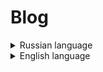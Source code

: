 # Blog

<details><summary>Russian language</summary>

## Описание проекта
Проект предусматривает сеть персональных блогов пользователей, в которой:

(1) каждый пользователь, созданный администратором из базы данных, имеет свой персональный блог
(2) каждый пользователь может публиковать в своем блоге посты - элементарные записи с заголовком и кратким текстом, не превышающим 140 символов
(3) каждый пользователь может подписываться на блоги других пользователей (без ограничений по количеству), чтобы следить за их публикациями, а также отписываться от них
(4) каждый пользователь имеет свою ленту новостей, где отображаются посты из блогов, на которые он подписан, в порядке добавления постов (лента ограничена 500 постами с пагинацией по 10 постов)
(5) каждый пользователь может отмечать посты в ленте как прочитанные, поддерживая актуальность информации в ленте
(6) каждый пользователь может удалять свои посты, в этом случае лента других пользователей изменится (как и в случае с добавлением новых постов)
(7) каждый пользователь раз в сутки получает подборку из 5 последних постов своих подписок

## Техно-стек

* python 3.10
* django 3.2.20
* drf 3.14.0
* gunicorn 21.2.0
* postgres 14.0
* psycopg2-binary 2.9.7
* nginx 1.19.3
* django-redis 5.3.0
* celery 5.3.1
* flower 2.0.0
* docker 20.10.16
* docker-compose 3.8

## Запуск проекта

1. Клонировать репозиторий и перейти в него в командной строке
```
git clone git@github.com:avnosov3/Blog.git
```
```
cd Blog/
```
2. Создать файл .env

```
DJANGO_KEY=<Указать секретный ключ>
DEBUG=True (если запуск в боевом режиме, то необходимо удалить переменную)

DB_ENGINE=django.db.backends.postgresql
DB_NAME=network
POSTGRES_USER=<Указать имя пользователя>
POSTGRES_PASSWORD=<Указать пароль пользователя>
DB_HOST=db
DB_PORT=5432
REDIS_HOST=redis
```

3. Запустить docker compose
```
cd infra/
```
```
docker compose up -d
```
4. Создать администратора
```
docker compose exec app poetry run python manage.py createsuperuser
```
5. Заполнить БД случайными данными
```
команда fillbase <кол-во создаваемых пользователей>
```

```
docker compose exec app poetry run python manage.py fillbase 10
```

После запуска появится доступ к:
* [Документации](http://127.0.0.1/redoc/)
* [Админке django](http://127.0.0.1/admin/)
* [Админке postgres](http://127.0.0.1/adminer/)
* [Flower](http://127.0.0.1:5555/)
</details>

<details><summary>English language</summary>

## Project Description
The project envisages a network of users' personal blogs in which:

(1) each user created by the administrator from the database has his/her own personal blog
(2) each user can publish posts on his/her blog - elementary entries with a title and a short text not exceeding 140 characters
(3) each user can subscribe to the blogs of other users (with no limit on the number) to follow their publications, as well as unsubscribe from them
(4) each user has their own news feed, which displays posts from the blogs they are subscribed to, in the order in which the posts were added (the feed is limited to 500 posts with pagination of 10 posts)
(5) each user can mark posts in the feed as read, keeping the information in the feed up to date
(6) each user can delete their own posts, in which case the feed of other users will change (as in the case of adding new posts)
(7) each user receives a selection of the 5 latest posts of their subscriptions once a day

## Technologies

* python 3.10
* django 3.2.20
* drf 3.14.0
* gunicorn 21.2.0
* postgres 14.0
* psycopg2-binary 2.9.7
* nginx 1.19.3
* django-redis 5.3.0
* celery 5.3.1
* flower 2.0.0
* docker 20.10.16
* docker-compose 3.8

## Project launch

1. Clone the repository and navigate to it on the command line
```
git clone git@github.com:avnosov3/Blog.git
```
```
cd Blog/
```
2. Create an .env file

```
DJANGO_KEY=<Specify secret key>
DEBUG=True (if launching in production mode, the variable must be deleted)

DB_ENGINE=django.db.backends.postgresql
DB_NAME=network
POSTGRES_USER=<Specify username>
POSTGRES_PASSWORD=<Specify user password>
DB_HOST=db
DB_PORT=5432
REDIS_HOST=redis
```

3. Run docker compose
```
cd infra/
```
```
docker compose up -d
```
4. Create an administrator
```
docker compose exec app poetry run python manage.py createsuperuser
```
5. Fill the database with random data
```
command fillbase <number of users to be created>
```

```
docker compose exec app poetry run python manage.py fillbase 10
```

После запуска появится доступ к:
* [Documentation](http://127.0.0.1/redoc/)
* [Admin-panel django](http://127.0.0.1/admin/)
* [Admin-panel postgres](http://127.0.0.1/adminer/)
* [Flower](http://127.0.0.1:5555/)
</details>
